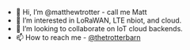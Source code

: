 - 👋 Hi, I’m @matthewtrotter - call me Matt
- 👀 I’m interested in LoRaWAN, LTE nbiot, and cloud.
- 💞️ I’m looking to collaborate on IoT cloud backends.
- 📫 How to reach me - [@thetrotterbarn](https://www.instagram.com/thetrotterbarn/)

<!---
matthewtrotter/matthewtrotter is a ✨ special ✨ repository because its `README.md` (this file) appears on your GitHub profile.
You can click the Preview link to take a look at your changes.
--->
